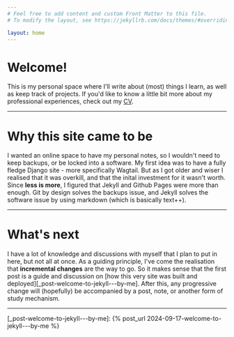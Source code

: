 ```yaml
---
# Feel free to add content and custom Front Matter to this file.
# To modify the layout, see https://jekyllrb.com/docs/themes/#overriding-theme-defaults

layout: home
---
```


# Welcome!

This is my personal space where I'll write about (most) things I learn, as well as keep track of projects.
If you'd like to know a little bit more about my professional experiences, check out my [CV](https://drive.google.com/file/d/1PB8ULT-Ztmz7tau9M99mGfFXG60ruNdX/view?usp=drive_link).

---

# Why this site came to be
I wanted an online space to have my personal notes, so I wouldn't need to keep backups, or be locked into a software. My first idea was to have a fully fledge Django site - more specifically Wagtail. But as I got older and wiser I realised that it was overkill, and that the inital investment for it wasn't worth. Since **less is more**, I figured that Jekyll and Github Pages were more than enough. Git by design solves the backups issue, and Jekyll solves the software issue by using markdown (which is basically text++).

---

# What's next
I have a lot of knowledge and discussions with myself that I plan to put in here, but not all at once. As a guiding principle, I've come the realisation that **incremental changes** are the way to go. So it makes sense that the first post is a guide and discussion on [how this very site was built and deployed][_post-welcome-to-jekyll---by-me]. After this, any progressive change will (hopefully) be accompanied by a post, note, or another form of study mechanism. 

---

[_post-welcome-to-jekyll---by-me]: {% post_url 2024-09-17-welcome-to-jekyll---by-me %}